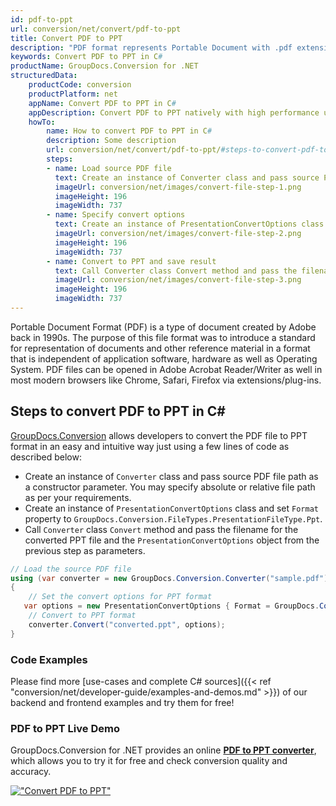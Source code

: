 ```yaml
---
id: pdf-to-ppt
url: conversion/net/convert/pdf-to-ppt
title: Convert PDF to PPT
description: "PDF format represents Portable Document with .pdf extension. Learn how to convert PDF to PPT file programmatically in C# language using GroupDocs.Conversion for .NET library."
keywords: Convert PDF to PPT in C#
productName: GroupDocs.Conversion for .NET
structuredData:
    productCode: conversion
    productPlatform: net
    appName: Convert PDF to PPT in C#
    appDescription: Convert PDF to PPT natively with high performance using C# language and server side GroupDocs.Conversion for .NET APIs, without the use of any software like Microsoft or Open Office.
    howTo:
        name: How to convert PDF to PPT in C# 
        description: Some description
        url: conversion/net/convert/pdf-to-ppt/#steps-to-convert-pdf-to-ppt-in-c
        steps:
        - name: Load source PDF file 
          text: Create an instance of Converter class and pass source PDF file path as a constructor parameter. You may specify absolute or relative file path as per your requirements. 
          imageUrl: conversion/net/images/convert-file-step-1.png
          imageHeight: 196
          imageWidth: 737
        - name: Specify convert options 
          text: Create an instance of PresentationConvertOptions class.
          imageUrl: conversion/net/images/convert-file-step-2.png
          imageHeight: 196
          imageWidth: 737
        - name: Convert to PPT and save result 
          text: Call Converter class Convert method and pass the filename for the converted HTML file and the PresentationConvertOptions object from the previous step as parameters.
          imageUrl: conversion/net/images/convert-file-step-3.png
          imageHeight: 196
          imageWidth: 737
---
```


Portable Document Format (PDF) is a type of document created by Adobe back in 1990s. The purpose of this file format was to introduce a standard for representation of documents and other reference material in a format that is independent of application software, hardware as well as Operating System. PDF files can be opened in Adobe Acrobat Reader/Writer as well in most modern browsers like Chrome, Safari, Firefox via extensions/plug-ins.

## Steps to convert PDF to PPT in C#

[GroupDocs.Conversion](https://products.groupdocs.com/conversion/net) allows developers to convert the PDF file to PPT format in an easy and intuitive way just using a few lines of code as described below:

* Create an instance of `Converter` class and pass source PDF file path as a constructor parameter. You may specify absolute or relative file path as per your requirements. 
* Create an instance of `PresentationConvertOptions` class and set `Format` property to `GroupDocs.Conversion.FileTypes.PresentationFileType.Ppt`.
* Call `Converter` class `Convert` method and pass the filename for the converted PPT file and the `PresentationConvertOptions` object from the previous step as parameters.

```csharp
// Load the source PDF file
using (var converter = new GroupDocs.Conversion.Converter("sample.pdf"))
{
    // Set the convert options for PPT format
   var options = new PresentationConvertOptions { Format = GroupDocs.Conversion.FileTypes.PresentationFileType.Ppt };
    // Convert to PPT format
    converter.Convert("converted.ppt", options);
}
```

### Code Examples

Please find more [use-cases and complete C# sources]({{< ref "conversion/net/developer-guide/examples-and-demos.md" >}}) of our backend and frontend examples and try them for free!

### PDF to PPT Live Demo

GroupDocs.Conversion for .NET provides an online [**PDF to PPT converter**](https://products.groupdocs.app/conversion/pdf-to-ppt), which allows you to try it for free and check conversion quality and accuracy.

[!["Convert PDF to PPT"](conversion/net/images/convert-to-ppt/convert-pdf-to-ppt.png)](https://products.groupdocs.app/conversion/pdf-to-ppt)